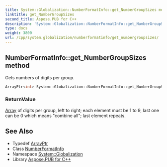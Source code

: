 ```yaml
---
title: System::Globalization::NumberFormatInfo::get_NumberGroupSizes method
linktitle: get_NumberGroupSizes
second_title: Aspose.PUB for C++
description: 'System::Globalization::NumberFormatInfo::get_NumberGroupSizes method. Gets numbers of digits per group in C++.'
type: docs
weight: 3800
url: /cpp/system.globalization/numberformatinfo/get_numbergroupsizes/
---
```

## NumberFormatInfo::get_NumberGroupSizes method


Gets numbers of digits per group.

```cpp
ArrayPtr<int> System::Globalization::NumberFormatInfo::get_NumberGroupSizes() const
```


### ReturnValue

[Array](../../../system/array/) of digits per group, left to right; each element must be 1 to 9, last one can be 0 which means "combine all"; last element repeats.

## See Also

* Typedef [ArrayPtr](../../../system/arrayptr/)
* Class [NumberFormatInfo](../)
* Namespace [System::Globalization](../../)
* Library [Aspose.PUB for C++](../../../)
